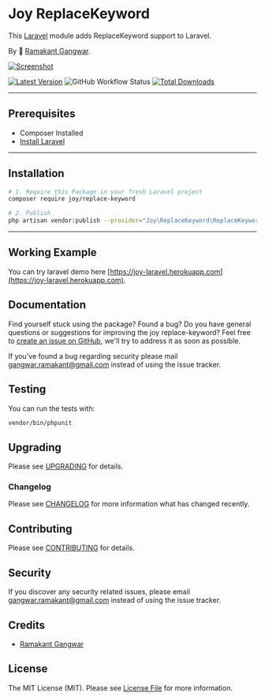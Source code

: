 # Joy ReplaceKeyword

This [Laravel](https://laravel.com/) module adds ReplaceKeyword support to Laravel.

By 🐼 [Ramakant Gangwar](https://github.com/rxcod9).

[![Screenshot](https://raw.githubusercontent.com/rxcod9/joy-replace-keyword/main/cover.jpg)](https://joy-laravel.herokuapp.com/)

[![Latest Version](https://img.shields.io/github/v/release/rxcod9/joy-replace-keyword?style=flat-square)](https://github.com/rxcod9/joy-replace-keyword/releases)
![GitHub Workflow Status](https://img.shields.io/github/actions/workflow/status/rxcod9/joy-replace-keyword/run-tests.yml?branch=main&label=tests)
[![Total Downloads](https://img.shields.io/packagist/dt/joy/replace-keyword.svg?style=flat-square)](https://packagist.org/packages/joy/replace-keyword)

---

## Prerequisites

*   Composer Installed
*   [Install Laravel](https://laravel.com/docs/installation)

---

## Installation

```bash
# 1. Require this Package in your fresh Laravel project
composer require joy/replace-keyword

# 2. Publish
php artisan vendor:publish --provider="Joy\ReplaceKeyword\ReplaceKeywordServiceProvider" --force
```

---


## Working Example

You can try laravel demo here [https://joy-laravel.herokuapp.com](https://joy-laravel.herokuapp.com).

## Documentation

Find yourself stuck using the package? Found a bug? Do you have general questions or suggestions for improving the joy replace-keyword? Feel free to [create an issue on GitHub](https://github.com/rxcod9/joy-replace-keyword/issues), we'll try to address it as soon as possible.

If you've found a bug regarding security please mail [gangwar.ramakant@gmail.com](mailto:gangwar.ramakant@gmail.com) instead of using the issue tracker.

## Testing

You can run the tests with:

```bash
vendor/bin/phpunit
```

## Upgrading

Please see [UPGRADING](UPGRADING.md) for details.

### Changelog

Please see [CHANGELOG](CHANGELOG.md) for more information what has changed recently.

## Contributing

Please see [CONTRIBUTING](CONTRIBUTING.md) for details.

## Security

If you discover any security related issues, please email [gangwar.ramakant@gmail.com](mailto:gangwar.ramakant@gmail.com) instead of using the issue tracker.

## Credits

- [Ramakant Gangwar](https://github.com/rxcod9)

## License

The MIT License (MIT). Please see [License File](LICENSE.md) for more information.
